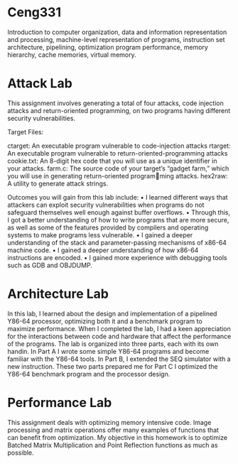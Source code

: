 # Ceng331
Introduction to computer organization, data and information representation and processing, machine-level representation of programs, instruction set architecture, pipelining, optimization program performance, memory hierarchy, cache memories, virtual memory.

# Attack Lab
This assignment involves generating a total of four attacks, code injection attacks and return-oriented programming, on two programs having different security vulnerabilities.

Target Files:

ctarget: An executable program vulnerable to code-injection attacks
rtarget: An executable program vulnerable to return-oriented-programming attacks
cookie.txt: An 8-digit hex code that you will use as a unique identifier in your attacks.
farm.c: The source code of your target’s “gadget farm,” which you will use in generating return-oriented programming attacks.
hex2raw: A utility to generate attack strings.

Outcomes you will gain from this lab include:
• I learned different ways that attackers can exploit security vulnerabilities when programs do not safeguard
themselves well enough against buffer overflows.
• Through this, I got a better understanding of how to write programs that are more secure, as well as
some of the features provided by compilers and operating systems to make programs less vulnerable.
• I gained a deeper understanding of the stack and parameter-passing mechanisms of x86-64 machine code.
• I gained a deeper understanding of how x86-64 instructions are encoded.
• I gained more experience with debugging tools such as GDB and OBJDUMP.

# Architecture Lab

In this lab, I learned about the design and implementation of a pipelined Y86-64 processor, optimizing both it and
a benchmark program to maximize performance.  When I completed the lab, I had a keen appreciation for the interactions
between code and hardware that affect the performance of the programs.
The lab is organized into three parts, each with its own handin. In Part A I wrote some simple Y86-64 programs
and become familiar with the Y86-64 tools. In Part B, I extended the SEQ simulator with a new instruction. These
two parts prepared me for Part C  I optimized the Y86-64 benchmark program and the processor design.

# Performance Lab

This assignment deals with optimizing memory intensive code. Image processing and matrix operations offer many
examples of functions that can benefit from optimization. My objective in this homework is to optimize  Batched Matrix
Multiplication and Point Reflection functions as much as possible.

